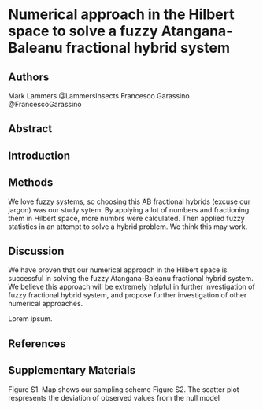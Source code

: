 # Numerical approach in the Hilbert space to solve a fuzzy Atangana-Baleanu fractional hybrid system

## Authors
Mark Lammers @LammersInsects
Francesco Garassino @FrancescoGarassino

## Abstract

## Introduction

## Methods
We love fuzzy systems, so choosing this AB fractional hybrids (excuse our jargon) was our study sytem.
By applying a lot of numbers and fractioning them in Hilbert space, more numbrs were calculated.
Then applied fuzzy statistics in an attempt to solve a hybrid problem. 
We think this may work.

## Discussion

We have proven that our numerical approach in the Hilbert space is successful in solving the fuzzy Atangana-Baleanu fractional hybrid system.
We believe this approach will be extremely helpful in further investigation of fuzzy fractional hybrid system, and propose further investigation of other numerical approaches.

Lorem ipsum.

## References

## Supplementary Materials
Figure S1. Map shows our sampling scheme
Figure S2. The scatter plot respresents the deviation of observed values from the null model

